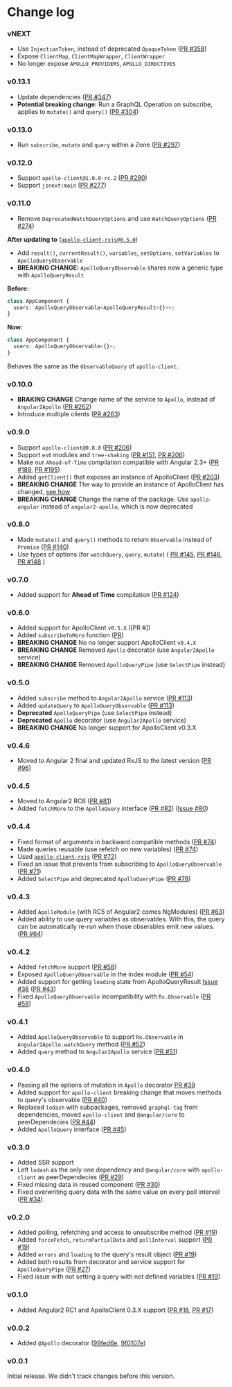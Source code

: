 # Change log

### vNEXT

- Use `InjectionToken`, instead of deprecated `OpaqueToken` ([PR #358](https://github.com/apollographql/apollo-angular/pull/358))
- Expose `ClientMap`, `ClientMapWrapper`, `ClientWrapper`
- No longer expose `APOLLO_PROVIDERS`, `APOLLO_DIRECTIVES`

### v0.13.1

- Update dependencies ([PR #347](https://github.com/apollographql/apollo-angular/pull/304))
- **Potential breaking change:** Run a GraphQL Operation on subscribe, applies to `mutate()` and `query()` ([PR #304](https://github.com/apollographql/apollo-angular/pull/304))

### v0.13.0

- Run `subscribe`, `mutate` and `query` within a Zone ([PR #297](https://github.com/apollographql/apollo-angular/pull/297))

### v0.12.0

- Support `apollo-client@1.0.0-rc.2` ([PR #290](https://github.com/apollographql/apollo-angular/pull/290))
- Support `jsnext:main` ([PR #277](https://github.com/apollographql/apollo-angular/pull/277))

### v0.11.0

- Remove `DeprecatedWatchQueryOptions` and use `WatchQueryOptions` ([PR #274](https://github.com/apollographql/apollo-angular/pull/274))

**After updating to**  ([`apollo-client-rxjs@0.5.0`](https://github.com/kamilkisiela/apollo-client-rxjs/blob/master/CHANGELOG.md#v050))

- Add `result()`, `currentResult()`, `variables`, `setOptions`, `setVariables` to `ApolloQueryObservable`
- **BREAKING CHANGE:** `ApolloQueryObservable` shares now a generic type with `ApolloQueryResult`

**Before:**

```ts
class AppComponent {
  users: ApolloQueryObservable<ApolloQueryResult<{}>>;
}
```

**Now:**

```ts
class AppComponent {
  users: ApolloQueryObservable<{}>;
}
```

Behaves the same as the `ObservableQuery` of `apollo-client`.



### v0.10.0

- **BRAKING CHANGE** Change name of the service to `Apollo`, instead of `Angular2Apollo` ([PR #262](https://github.com/apollographql/apollo-angular/pull/262))
- Introduce multiple clients ([PR #263](https://github.com/apollographql/apollo-angular/pull/263))

### v0.9.0

- Support `apollo-client@0.8.0` ([PR #206](https://github.com/apollographql/apollo-angular/pull/206))
- Support `es6` modules and `tree-shaking` ([PR #151](https://github.com/apollographql/apollo-angular/pull/151), [PR #206](https://github.com/apollographql/apollo-angular/pull/206))
- Make our `Ahead-of-Time` compilation compatible with Angular 2.3+ ([PR #189](https://github.com/apollographql/apollo-angular/pull/189), [PR #195](https://github.com/apollographql/apollo-angular/pull/195))
- Added `getClient()` that exposes an instance of ApolloClient ([PR #203](https://github.com/apollographql/apollo-angular/pull/203))
- **BREAKING CHANGE** The way to provide an instance of ApolloClient has changed, [see how](https://github.com/apollographql/angular2-docs/pull/23)
- **BREAKING CHANGE** Change the name of the package. Use `apollo-angular` instead of `angular2-apollo`, which is now deprecated

### v0.8.0

- Made `mutate()` and `query()` methods to return `Observable` instead of `Promise` ([PR #140](https://github.com/apollographql/apollo-angular/pull/140))
- Use types of options (for `watchQuery`, `query`, `mutate`) (
[PR #145](https://github.com/apollographql/apollo-angular/pull/145),
[PR #146](https://github.com/apollographql/apollo-angular/pull/146),
[PR #148](https://github.com/apollographql/apollo-angular/pull/148)
)

### v0.7.0

- Added support for **Ahead of Time** compilation ([PR #124](https://github.com/apollographql/apollo-angular/pull/124))


### v0.6.0

- Added support for ApolloClient `v0.5.X` ([PR #])
- Added `subscribeToMore` function ([PR](https://github.com/kamilkisiela/apollo-client-rxjs/pull/5))
- **BREAKING CHANGE** No no longer support ApolloClient `v0.4.X`
- **BREAKING CHANGE** Removed `Apollo` decorator (use `Angular2Apollo` service)
- **BREAKING CHANGE** Removed `ApolloQueryPipe` (use `SelectPipe` instead)

### v0.5.0

- Added `subscribe` method to `Angular2Apollo` service ([PR #113](https://github.com/apollographql/apollo-angular/pull/113))
- Added `updateQuery` to `ApolloQueryObservable` ([PR #113](https://github.com/apollographql/apollo-angular/pull/113))
- **Deprecated** `ApolloQueryPipe` (use `SelectPipe` instead)
- **Deprecated** `Apollo` decorator (use `Angular2Apollo` service)
- **BREAKING CHANGE** No longer support for ApolloClient v0.3.X

### v0.4.6

- Moved to Angular 2 final and updated RxJS to the latest version ([PR #96](https://github.com/apollographql/apollo-angular/pull/96))

### v0.4.5

- Moved to Angular2 RC6 ([PR #81](https://github.com/apollographql/apollo-angular/pull/81))
- Added `fetchMore` to the `ApolloQuery` interface ([PR #82](https://github.com/apollographql/apollo-angular/pull/82)) ([Issue #80](https://github.com/apollographql/apollo-angular/issues/80))

### v0.4.4

- Fixed format of arguments in backward compatible methods ([PR #74](https://github.com/apollographql/apollo-angular/pull/74))
- Made queries reusable (use refetch on new variables) ([PR #74](https://github.com/apollographql/apollo-angular/pull/74))
- Used [`apollo-client-rxjs`](https://github.com/kamilkisiela/apollo-client-rxjs) ([PR #72](https://github.com/apollographql/apollo-angular/pull/72))
- Fixed an issue that prevents from subscribing to `ApolloQueryObservable` ([PR #71](https://github.com/apollographql/apollo-angular/pull/71))
- Added `SelectPipe` and deprecated `ApolloQueryPipe` ([PR #78](https://github.com/apollographql/apollo-angular/pull/78))

### v0.4.3

- Added `ApolloModule` (with RC5 of Angular2 comes NgModules) ([PR #63](https://github.com/apollographql/apollo-angular/pull/63))
- Added ability to use query variables as observables. With this, the query can be automatically re-run when those obserables emit new values. ([PR #64](https://github.com/apollographql/apollo-angular/pull/64))

### v0.4.2

- Added `fetchMore` support ([PR #58](https://github.com/apollographql/apollo-angular/pull/58))
- Exposed `ApolloQueryObservable` in the index module ([PR #54](https://github.com/apollographql/apollo-angular/pull/54))
- Added support for getting `loading` state from ApolloQueryResult [Issue #36](https://github.com/apollographql/apollo-angular/issues/36) ([PR #43](https://github.com/apollographql/apollo-angular/pull/43))
- Fixed `ApolloQueryObservable` incompatibility with `Rx.Observable` ([PR #59](https://github.com/apollographql/apollo-angular/pull/59))

### v0.4.1

- Added `ApolloQueryObservable` to support `Rx.Observable` in `Angular2Apollo.watchQuery` method ([PR #52](https://github.com/apollographql/apollo-angular/pull/52))
- Added `query` method to `Angular2Apollo` service ([PR #51](https://github.com/apollographql/apollo-angular/pull/51))

### v0.4.0

- Passing all the options of mutation in `Apollo` decorator [PR #39](https://github.com/apollographql/apollo-angular/pull/39)
- Added support for `apollo-client` breaking change that moves methods to query's observable ([PR #40](https://github.com/apollographql/apollo-angular/pull/40))
- Replaced `lodash` with subpackages, removed `graphql-tag` from dependencies, moved `apollo-client` and `@angular/core` to peerDependecies ([PR #44](https://github.com/apollographql/apollo-angular/pull/44))
- Added `ApolloQuery` interface ([PR #45](https://github.com/apollographql/apollo-angular/pull/45))

### v0.3.0

- Added SSR support
- Left `lodash` as the only one dependency and `@angular/core` with `apollo-client` as peerDependecies ([PR #29](https://github.com/apollographql/apollo-angular/pull/29))
- Fixed missing data in reused component ([PR #30](https://github.com/apollographql/apollo-angular/pull/30))
- Fixed overwriting query data with the same value on every poll interval ([PR #34](https://github.com/apollographql/apollo-angular/pull/34))

### v0.2.0

- Added polling, refetching and access to unsubscribe method ([PR #19](https://github.com/apollographql/apollo-angular/pull/19))
- Added `forceFetch`, `returnPartialData` and `pollInterval` support ([PR #19](https://github.com/apollographql/apollo-angular/pull/19))
- Added `errors` and `loading` to the query's result object ([PR #19](https://github.com/apollographql/apollo-angular/pull/19))
- Added both results from decorator and service support for `ApolloQueryPipe` ([PR #27](https://github.com/apollographql/apollo-angular/pull/27))
- Fixed issue with not setting a query with not defined variables ([PR #19](https://github.com/apollographql/apollo-angular/pull/19))

### v0.1.0

- Added Angular2 RC1 and ApolloClient 0.3.X support ([PR #16](https://github.com/apollographql/apollo-angular/pull/16), [PR #17](https://github.com/apollographql/apollo-angular/pull/17))

### v0.0.2

- Added `@Apollo` decorator ([99fed6e](https://github.com/apollographql/apollo-angular/commit/99fed6e), [9f0107e](https://github.com/apollographql/apollo-angular/commit/9f0107e))


### v0.0.1

Initial release. We didn't track changes before this version.
